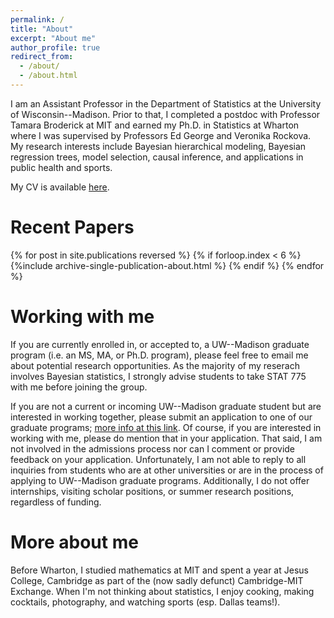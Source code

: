 ```yaml
---
permalink: /
title: "About"
excerpt: "About me"
author_profile: true
redirect_from: 
  - /about/
  - /about.html
---
```


I am an Assistant Professor in the Department of Statistics at the University of Wisconsin--Madison.
Prior to that, I completed a postdoc with Professor Tamara Broderick at MIT and earned my Ph.D. in Statistics at Wharton where I was supervised by Professors Ed George and Veronika Rockova.
My research interests include Bayesian hierarchical modeling, Bayesian regression trees, model selection, causal inference, and applications in public health and sports.

My CV is available [here](https://skdeshpande91.github.io/files/Deshpande_cv.pdf).


Recent Papers
======

{% for post in site.publications reversed %}
  {% if forloop.index < 6  %}
    {%include archive-single-publication-about.html %}
  {% endif %}
{% endfor %}

Working with me
======
If you are currently enrolled in, or accepted to, a UW--Madison graduate program (i.e. an MS, MA, or Ph.D. program), please feel free to email me about potential research opportunities.
As the majority of my reserach involves Bayesian statistics, I strongly advise students to take STAT 775 with me before joining the group.


If you are not a current or incoming UW--Madison graduate student but are interested in working together, please submit an application to one of our graduate programs; [more info at this link](https://stat.wisc.edu/graduate-studies/graduate-admissions/).
Of course, if you are interested in working with me, please do mention that in your application.
That said, I am not involved in the admissions process nor can I comment or provide feedback on your application.
Unfortunately, I am not able to reply to all inquiries from students who are at other universities or are in the process of applying to UW--Madison graduate programs.
Additionally, I do not offer internships, visiting scholar positions, or summer research positions, regardless of funding.




More about me
======

Before Wharton, I studied mathematics at MIT and spent a year at Jesus College, Cambridge as part of the (now sadly defunct) Cambridge-MIT Exchange.
When I'm not thinking about statistics, I enjoy cooking, making cocktails, photography, and watching sports (esp. Dallas teams!).
